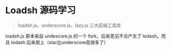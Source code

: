 # Loadsh 源码学习

> loadsh.js、underscore.js、lazy.js 三大前端工具库

loadsh.js 原本来自 undescore.js 的一个 fork，后来意见不合产生了 lodash。而且 lodash 后来居上（star比underscore高很多了）
